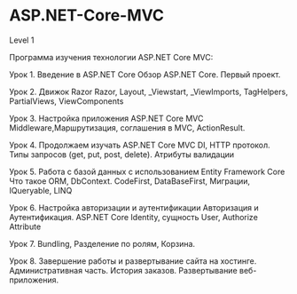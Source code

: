 # ASP.NET-Core-MVC
Level 1

Программа изучения технологии ASP.NET Core MVC:

Урок 1. Введение в ASP.NET Core
Обзор ASP.NET Core. Первый проект.

Урок 2. Движок Razor
Razor, Layout, _Viewstart, _ViewImports, TagHelpers, PartialViews, ViewComponents

Урок 3. Настройка приложения ASP.NET Core MVC
Middleware,Маршрутизация, соглашения в MVC, ActionResult.

Урок 4. Продолжаем изучать ASP.NET Core MVC
DI, HTTP протокол. Типы запросов (get, put, post, delete). Атрибуты валидации

Урок 5. Работа с базой данных с использованием Entity Framework Core
Что такое ORM, DbContext. CodeFirst, DataBaseFirst, Миграции, IQueryable, LINQ

Урок 6. Настройка авторизации и аутентификации
Авторизация и Аутентификация. ASP.NET Core Identity, сущность User, Authorize Attribute

Урок 7. Bundling, Разделение по ролям, Корзина.

Урок 8. Завершение работы и развертывание сайта на хостинге.
Административная часть. История заказов. Развертывание веб-приложения.
